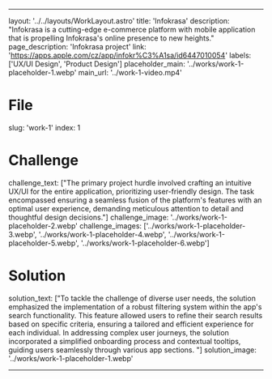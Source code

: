 ---

layout: '../../layouts/WorkLayout.astro'
title: 'Infokrasa'
description: "Infokrasa is a cutting-edge e-commerce platform with mobile application that is propelling Infokrasa's online presence to new heights."
page_description: 'Infokrasa project'
link: 'https://apps.apple.com/cz/app/infokr%C3%A1sa/id6447010054'
labels: ['UX/UI Design', 'Product Design']
placeholder_main: '../works/work-1-placeholder-1.webp'
main_url: '../work-1-video.mp4'
# File
slug: 'work-1'
index: 1
# Challenge
challenge_text: ["The primary project hurdle involved crafting an intuitive UX/UI for the entire application, prioritizing user-friendly design. The task encompassed ensuring 
a seamless fusion of the platform's features with an optimal user experience, demanding meticulous attention to detail and thoughtful design decisions."]
challenge_image: '../works/work-1-placeholder-2.webp'
challenge_images: ['../works/work-1-placeholder-3.webp', 
                   '../works/work-1-placeholder-4.webp', 
                   '../works/work-1-placeholder-5.webp', 
                   '../works/work-1-placeholder-6.webp']
# Solution
solution_text: ["To tackle the challenge of diverse user needs, the solution emphasized the implementation of a robust filtering system within the app's search functionality. 
This feature allowed users to refine their search results based on specific criteria, ensuring a tailored and efficient experience for each individual. In addressing complex user journeys, the solution incorporated a simplified onboarding process 
and contextual tooltips, guiding users seamlessly through various app sections. "]
solution_image: '../works/work-1-placeholder-1.webp'

---